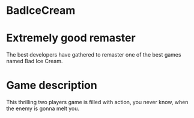 # BadIceCream
# Extremely good remaster
The best developers have gathered to remaster one of
the best games named Bad Ice Cream.
# Game description
This thrilling two players game is filled with action,
you never know, when the enemy is gonna melt you.
